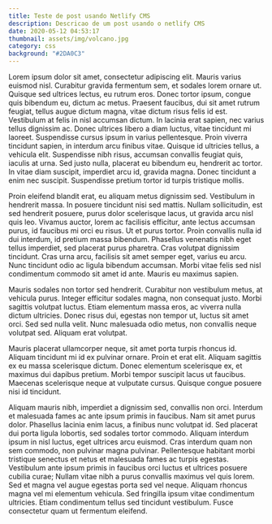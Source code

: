 ```yaml
---
title: Teste de post usando Netlify CMS
description: Descricao de um post usando o netlify CMS
date: 2020-05-12 04:53:17
thumbnail: assets/img/volcano.jpg
category: css
background: "#2DA0C3"
---
```

Lorem ipsum dolor sit amet, consectetur adipiscing elit. Mauris varius euismod nisl. Curabitur gravida fermentum sem, et sodales lorem ornare ut. Quisque sed ultrices lectus, eu rutrum eros. Donec tortor ipsum, congue quis bibendum eu, dictum ac metus. Praesent faucibus, dui sit amet rutrum feugiat, tellus augue dictum magna, vitae dictum risus felis id est. Vestibulum at felis in nisl accumsan dictum. In lacinia erat sapien, nec varius tellus dignissim ac. Donec ultrices libero a diam luctus, vitae tincidunt mi laoreet. Suspendisse cursus ipsum in varius pellentesque. Proin viverra tincidunt sapien, in interdum arcu finibus vitae. Quisque id ultricies tellus, a vehicula elit. Suspendisse nibh risus, accumsan convallis feugiat quis, iaculis at urna. Sed justo nulla, placerat eu bibendum eu, hendrerit ac tortor. In vitae diam suscipit, imperdiet arcu id, gravida magna. Donec tincidunt a enim nec suscipit. Suspendisse pretium tortor id turpis tristique mollis.

Proin eleifend blandit erat, eu aliquam metus dignissim sed. Vestibulum in hendrerit massa. In posuere tincidunt nisi sed mattis. Nullam sollicitudin, est sed hendrerit posuere, purus dolor scelerisque lacus, ut gravida arcu nisl quis leo. Vivamus auctor, lorem ac facilisis efficitur, ante lectus accumsan purus, id faucibus mi orci eu risus. Ut et purus tortor. Proin convallis nulla id dui interdum, id pretium massa bibendum. Phasellus venenatis nibh eget tellus imperdiet, sed placerat purus pharetra. Cras volutpat dignissim tincidunt. Cras urna arcu, facilisis sit amet semper eget, varius eu arcu. Nunc tincidunt odio ac ligula bibendum accumsan. Morbi vitae felis sed nisl condimentum commodo sit amet id ante. Mauris eu maximus sapien.

Mauris sodales non tortor sed hendrerit. Curabitur non vestibulum metus, at vehicula purus. Integer efficitur sodales magna, non consequat justo. Morbi sagittis volutpat luctus. Etiam elementum massa eros, ac viverra nulla dictum ultricies. Donec risus dui, egestas non tempor ut, luctus sit amet orci. Sed sed nulla velit. Nunc malesuada odio metus, non convallis neque volutpat sed. Aliquam erat volutpat.

Mauris placerat ullamcorper neque, sit amet porta turpis rhoncus id. Aliquam tincidunt mi id ex pulvinar ornare. Proin et erat elit. Aliquam sagittis ex eu massa scelerisque dictum. Donec elementum scelerisque ex, et maximus dui dapibus pretium. Morbi tempor suscipit lacus ut faucibus. Maecenas scelerisque neque at vulputate cursus. Quisque congue posuere nisi id tincidunt.

Aliquam mauris nibh, imperdiet a dignissim sed, convallis non orci. Interdum et malesuada fames ac ante ipsum primis in faucibus. Nam sit amet purus dolor. Phasellus lacinia enim lacus, a finibus nunc volutpat id. Sed placerat dui porta ligula lobortis, sed sodales tortor commodo. Aliquam interdum ipsum in nisl luctus, eget ultrices arcu euismod. Cras interdum quam non sem commodo, non pulvinar magna pulvinar. Pellentesque habitant morbi tristique senectus et netus et malesuada fames ac turpis egestas. Vestibulum ante ipsum primis in faucibus orci luctus et ultrices posuere cubilia curae; Nullam vitae nibh a purus convallis maximus vel quis lorem. Sed et magna vel augue egestas porta sed vel neque. Aliquam rhoncus magna vel mi elementum vehicula. Sed fringilla ipsum vitae condimentum ultricies. Etiam condimentum tellus sed tincidunt vestibulum. Fusce consectetur quam ut fermentum eleifend.